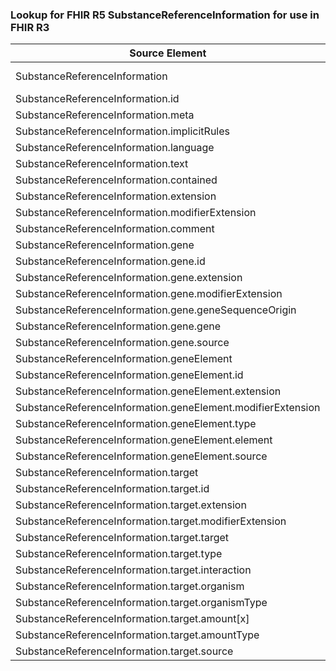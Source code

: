 ### Lookup for FHIR R5 SubstanceReferenceInformation for use in FHIR R3

| Source Element | Usage | Target |
| -------------- | ----- | ------ |
| SubstanceReferenceInformation | UseExtension | http://hl7.org/fhir/5.0/StructureDefinition/extension-SubstanceReferenceInformation |
| SubstanceReferenceInformation.id | UseExtensionFromAncestor | - |
| SubstanceReferenceInformation.meta | UseExtensionFromAncestor | - |
| SubstanceReferenceInformation.implicitRules | UseExtensionFromAncestor | - |
| SubstanceReferenceInformation.language | UseExtensionFromAncestor | - |
| SubstanceReferenceInformation.text | UseExtensionFromAncestor | - |
| SubstanceReferenceInformation.contained | UseExtensionFromAncestor | - |
| SubstanceReferenceInformation.extension | UseExtensionFromAncestor | - |
| SubstanceReferenceInformation.modifierExtension | UseExtensionFromAncestor | - |
| SubstanceReferenceInformation.comment | UseExtensionFromAncestor | - |
| SubstanceReferenceInformation.gene | UseExtensionFromAncestor | - |
| SubstanceReferenceInformation.gene.id | UseExtensionFromAncestor | - |
| SubstanceReferenceInformation.gene.extension | UseExtensionFromAncestor | - |
| SubstanceReferenceInformation.gene.modifierExtension | UseExtensionFromAncestor | - |
| SubstanceReferenceInformation.gene.geneSequenceOrigin | UseExtensionFromAncestor | - |
| SubstanceReferenceInformation.gene.gene | UseExtensionFromAncestor | - |
| SubstanceReferenceInformation.gene.source | UseExtensionFromAncestor | - |
| SubstanceReferenceInformation.geneElement | UseExtensionFromAncestor | - |
| SubstanceReferenceInformation.geneElement.id | UseExtensionFromAncestor | - |
| SubstanceReferenceInformation.geneElement.extension | UseExtensionFromAncestor | - |
| SubstanceReferenceInformation.geneElement.modifierExtension | UseExtensionFromAncestor | - |
| SubstanceReferenceInformation.geneElement.type | UseExtensionFromAncestor | - |
| SubstanceReferenceInformation.geneElement.element | UseExtensionFromAncestor | - |
| SubstanceReferenceInformation.geneElement.source | UseExtensionFromAncestor | - |
| SubstanceReferenceInformation.target | UseExtensionFromAncestor | - |
| SubstanceReferenceInformation.target.id | UseExtensionFromAncestor | - |
| SubstanceReferenceInformation.target.extension | UseExtensionFromAncestor | - |
| SubstanceReferenceInformation.target.modifierExtension | UseExtensionFromAncestor | - |
| SubstanceReferenceInformation.target.target | UseExtensionFromAncestor | - |
| SubstanceReferenceInformation.target.type | UseExtensionFromAncestor | - |
| SubstanceReferenceInformation.target.interaction | UseExtensionFromAncestor | - |
| SubstanceReferenceInformation.target.organism | UseExtensionFromAncestor | - |
| SubstanceReferenceInformation.target.organismType | UseExtensionFromAncestor | - |
| SubstanceReferenceInformation.target.amount[x] | UseExtensionFromAncestor | - |
| SubstanceReferenceInformation.target.amountType | UseExtensionFromAncestor | - |
| SubstanceReferenceInformation.target.source | UseExtensionFromAncestor | - |
